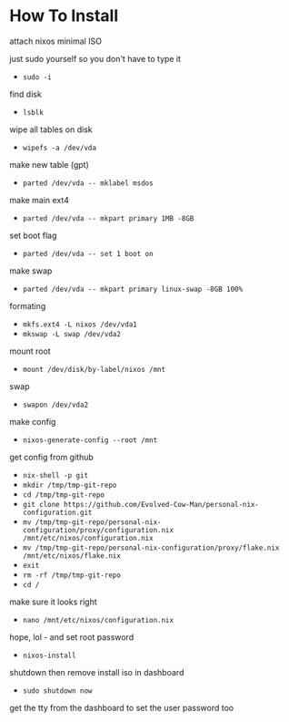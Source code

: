 # How To Install

attach nixos minimal ISO

just sudo yourself so you don't have to type it
* `sudo -i`

find disk
* `lsblk`

wipe all tables on disk
* `wipefs -a /dev/vda`

make new table (gpt)
* `parted /dev/vda -- mklabel msdos`

make main ext4
* `parted /dev/vda -- mkpart primary 1MB -8GB`

set boot flag
* `parted /dev/vda -- set 1 boot on`

make swap
* `parted /dev/vda -- mkpart primary linux-swap -8GB 100%`

formating
* `mkfs.ext4 -L nixos /dev/vda1`
* `mkswap -L swap /dev/vda2`

mount root
* `mount /dev/disk/by-label/nixos /mnt`

swap
* `swapon /dev/vda2`

make config
* `nixos-generate-config --root /mnt`

get config from github
* `nix-shell -p git`
* `mkdir /tmp/tmp-git-repo`
* `cd /tmp/tmp-git-repo`
* `git clone https://github.com/Evolved-Cow-Man/personal-nix-configuration.git`
* `mv /tmp/tmp-git-repo/personal-nix-configuration/proxy/configuration.nix /mnt/etc/nixos/configuration.nix`
* `mv /tmp/tmp-git-repo/personal-nix-configuration/proxy/flake.nix /mnt/etc/nixos/flake.nix`
* `exit`
* `rm -rf /tmp/tmp-git-repo`
* `cd /`

make sure it looks right
* `nano /mnt/etc/nixos/configuration.nix`

hope, lol - and set root password
* `nixos-install`

shutdown then remove install iso in dashboard
* `sudo shutdown now`

get the tty from the dashboard to set the user password too
